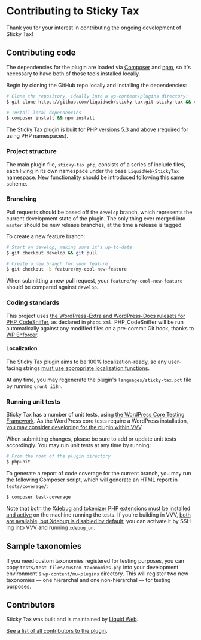 # Contributing to Sticky Tax

Thank you for your interest in contributing the ongoing development of Sticky Tax!


## Contributing code

The dependencies for the plugin are loaded via [Composer](https://getcomposer.org) and [npm](https://docs.npmjs.com/getting-started/what-is-npm), so it's necessary to have both of those tools installed locally.

Begin by cloning the GitHub repo locally and installing the dependencies:

```bash
# Clone the repository, ideally into a wp-content/plugins directory:
$ git clone https://github.com/liquidweb/sticky-tax.git sticky-tax && cd sticky-tax

# Install local dependencies
$ composer install && npm install
```

The Sticky Tax plugin is built for PHP versions 5.3 and above (required for using PHP namespaces).


### Project structure

The main plugin file, `sticky-tax.php`, consists of a series of include files, each living in its own namespace under the base `LiquidWeb\StickyTax` namespace. New functionality should be introduced following this same scheme.


### Branching

Pull requests should be based off the `develop` branch, which represents the current development state of the plugin. The only thing ever merged into `master` should be new release branches, at the time a release is tagged.

To create a new feature branch:

```bash
# Start on develop, making sure it's up-to-date
$ git checkout develop && git pull

# Create a new branch for your feature
$ git checkout -b feature/my-cool-new-feature
```

When submitting a new pull request, your `feature/my-cool-new-feature` should be compared against `develop`.


### Coding standards

This project uses [the WordPress-Extra and WordPress-Docs rulesets for PHP_CodeSniffer](https://github.com/WordPress-Coding-Standards/WordPress-Coding-Standards), as declared in `phpcs.xml`. PHP_CodeSniffer will be run automatically against any modified files on a pre-commit Git hook, thanks to [WP Enforcer](https://github.com/stevegrunwell/wp-enforcer).


#### Localization

The Sticky Tax plugin aims to be 100% localization-ready, so any user-facing strings [must use appropriate localization functions](https://developer.wordpress.org/plugins/internationalization/how-to-internationalize-your-plugin/).

At any time, you may regenerate the plugin's `languages/sticky-tax.pot` file by running `grunt i18n`.


### Running unit tests

Sticky Tax has a number of unit tests, using [the WordPress Core Testing Framework](https://make.wordpress.org/core/handbook/testing/automated-testing/phpunit/). As the WordPress core tests require a WordPress installation, [you may consider developing for the plugin within VVV](https://varyingvagrantvagrants.org/docs/en-US/).

When submitting changes, please be sure to add or update unit tests accordingly. You may run unit tests at any time by running:

```bash
# From the root of the plugin directory
$ phpunit
```

To generate a report of code coverage for the current branch, you may run the following Composer script, which will generate an HTML report in `tests/coverage/`:

```bash
$ composer test-coverage
```

Note that [both the Xdebug and tokenizer PHP extensions must be installed and active](https://phpunit.de/manual/current/en/textui.html) on the machine running the tests. If you're building in VVV, [both are available, but Xdebug is disabled by default](https://github.com/Varying-Vagrant-Vagrants/VVV/wiki/Code-Debugging#meet-xdebug); you can activate it by SSH-ing into VVV and running `xdebug_on`.


## Sample taxonomies

If you need custom taxonomies registered for testing purposes, you can copy `tests/test-files/custom-taxonomies.php` into your development environment's `wp-content/mu-plugins` directory. This will register two new taxonomies — one hierarchal and one non-hierarchal — for testing purposes.


## Contributors

Sticky Tax was built and is maintained by [Liquid Web](https://www.liquidweb.com).

[See a list of all contributors to the plugin](https://github.com/liquidweb/liquidweb/graphs/contributors).
